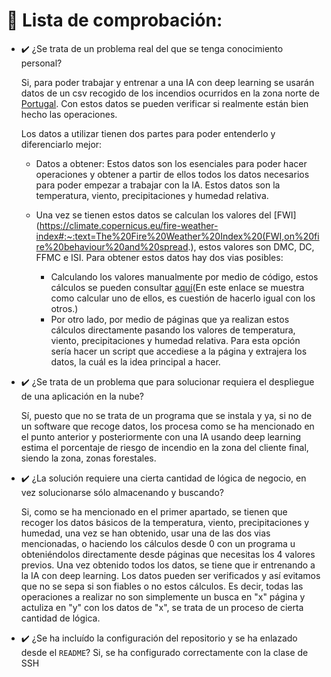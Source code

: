 # :bookmark_tabs: Lista de comprobación: 

- :heavy_check_mark: ¿Se trata de un problema real del que se tenga conocimiento personal? <br/>
    
    Si, para poder trabajar y entrenar a una IA con deep learning se usarán datos de un csv recogido de los incendios ocurridos en la zona norte de [Portugal](http://archive.ics.uci.edu/ml/datasets/Forest+Fires). Con estos datos se pueden verificar si realmente están bien hecho las operaciones. 
    
    Los datos a utilizar tienen dos partes para poder entenderlo y diferenciarlo mejor:
    -  Datos a obtener: Estos datos son los esenciales para poder hacer operaciones y obtener a partir de ellos todos los datos necesarios para poder empezar a trabajar con la IA. Estos datos son la temperatura, viento, precipitaciones y humedad relativa.

    - Una vez se tienen estos datos se calculan los valores del [FWI](https://climate.copernicus.eu/fire-weather-index#:~:text=The%20Fire%20Weather%20Index%20(FWI,on%20fire%20behaviour%20and%20spread.), estos valores son DMC, DC, FFMC e ISI. 
    Para obtener estos datos hay dos vias posibles:
      - Calculando los valores manualmente por medio de código, estos cálculos se pueden consultar [aquí](https://wikifire.wsl.ch/tiki-index91f7.html?page=Fine+fuel+moisture+code)(En este enlace se muestra como calcular uno de ellos, es cuestión de hacerlo igual con los otros.)
      - Por otro lado, por medio de páginas que ya realizan estos cálculos directamente pasando los valores de temperatura, viento, precipitaciones y humedad relativa. Para esta opción sería hacer un script que accediese a la página y extrajera los datos, la cuál es la idea principal a hacer.


- :heavy_check_mark: ¿Se trata de un problema que para solucionar requiera el despliegue de una aplicación en la nube? <br/>
    
    Sí, puesto que no se trata de un programa que se instala y ya, si no de un software que recoge datos, los procesa como se ha mencionado en el punto anterior y posteriormente con una IA usando deep learning estima el porcentaje de riesgo de incendio en la zona del cliente final, siendo la zona, zonas forestales.

- :heavy_check_mark: ¿La solución requiere una cierta cantidad de lógica de negocio, en vez solucionarse sólo almacenando y buscando?  <br/>
    
    Si, como se ha mencionado en el primer apartado, se tienen que recoger los datos básicos de la temperatura, viento, precipitaciones y humedad, una vez se han obtenido, usar una de las dos vias mencionadas, o haciendo los cálculos desde 0 con un programa u obteniéndolos directamente desde páginas que necesitas los 4 valores previos.
    Una vez obtenido todos los datos, se tiene que ir entrenando a la IA con deep learning. Los datos pueden ser verificados y así evitamos que no se sepa si son fiables o no estos cálculos. Es decir, todas las operaciones a realizar no son simplemente un busca en "x" página y actuliza en "y" con los datos de "x", se trata de un proceso de cierta cantidad de lógica.

- :heavy_check_mark: ¿Se ha incluído la configuración del repositorio y se ha enlazado desde el `README`?
    Si, se ha configurado correctamente con la clase de SSH
